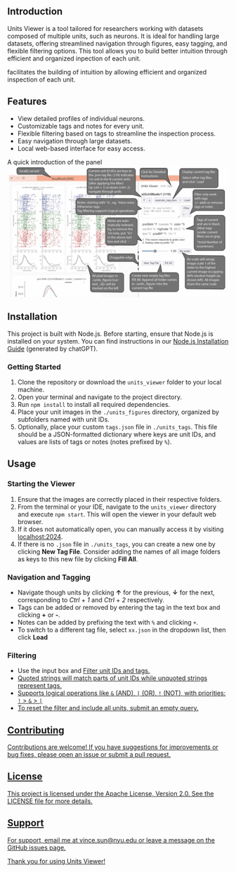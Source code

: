 ## Introduction

Units Viewer is a tool tailored for researchers working with datasets composed of multiple units, such as neurons. It is ideal for handling large datasets, offering streamlined navigation through figures, easy tagging, and flexible filtering options. This tool allows you to build better intuition through efficient and organized inpection of each unit.

facilitates the building of intuition by allowing efficient and organized inspection of each unit.

## Features

- View detailed profiles of individual neurons.
- Customizable tags and notes for every unit.
- Flexible filtering based on tags to streamline the inspection process.
- Easy navigation through large datasets.
- Local web-based interface for easy access.

A quick introduction of the panel
![Panel Introduction](panel_introduction.jpg)

## Installation

This project is built with Node.js. Before starting, ensure that Node.js is installed on your system. You can find instructions in our [Node.js Installation Guide](install_node.md) (generated by chatGPT).

### Getting Started

1. Clone the repository or download the `units_viewer` folder to your local machine.
2. Open your terminal and navigate to the project directory.
3. Run `npm install` to install all required dependencies.
4. Place your unit images in the `./units_figures` directory, organized by subfolders named with unit IDs.
5. Optionally, place your custom `tags.json` file in `./units_tags`. This file should be a JSON-formatted dictionary where keys are unit IDs, and values are lists of tags or notes (notes prefixed by `%`).

## Usage

### Starting the Viewer

1. Ensure that the images are correctly placed in their respective folders.
2. From the terminal or your IDE, navigate to the `units_viewer` directory and execute `npm start`. This will open the viewer in your default web browser.
3. If it does not automatically open, you can manually access it by visiting [localhost:2024](http://localhost:2024).
4. If there is no `.json` file in `./units_tags`, you can create a new one by clicking __New Tag File__. Consider adding the names of all image folders as keys to this new file by clicking __Fill All__.

### Navigation and Tagging

- Navigate though units by clicking __↑__ for the previous, __↓__ for the next, corresponding to _Ctrl_ + _1_ and _Ctrl_ + _2_ respectively.
- Tags can be added or removed by entering the tag in the text box and clicking __+__ or __-__.
- Notes can be added by prefixing the text with `%` and clicking `+`.
- To switch to a different tag file, select `xx.json` in the dropdown list, then click __Load__

### Filtering

- Use the input box and <u>Filter<u> unit IDs and tags. 
- Quoted strings will match parts of unit IDs while unquoted strings represent tags. 
- Supports logical operations like `&` (AND), `|` (OR), `!` (NOT), with priorities: `!` > `&` > `|`
- To reset the filter and include all units, submit an empty query.

## Contributing

Contributions are welcome! If you have suggestions for improvements or bug fixes, please open an issue or submit a pull request.

## License

This project is licensed under the Apache License, Version 2.0. See the [LICENSE](LICENSE) file for more details.


## Support

For support, email me at [vince.sun@nyu.edu](mailto:vince.sun@nyu.edu) or leave a message on the GitHub issues page.

Thank you for using Units Viewer!
